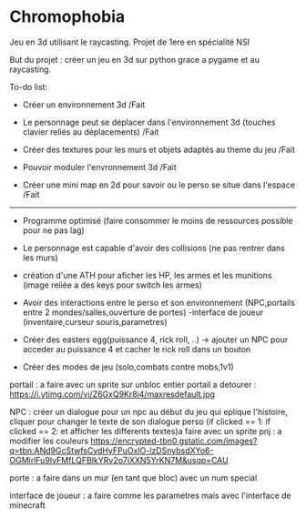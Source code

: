 # Chromophobia
Jeu en 3d utilisant le raycasting. Projet de 1ere en spécialité NSI

But du projet : créer un jeu en 3d sur python grace a pygame et au raycasting.

To-do list:
- Créer un environnement 3d /Fait

- Le personnage peut se déplacer dans l'environnement 3d (touches clavier reliés au déplacements) /Fait

- Créer des textures pour les murs et objets adaptés au theme du jeu /Fait

- Pouvoir moduler l'envronnement 3d /Fait

- Créer une mini map en 2d pour savoir ou le perso se situe dans l'espace /Fait

------------------------------------------------

- Programme optimisé (faire consommer le moins de ressources possible pour ne pas lag)

- Le personnage est capable d'avoir des collisions (ne pas rentrer dans les murs)

- création d'une ATH pour aficher les HP, les armes et les munitions (image reliée a des keys pour switch les armes)

- Avoir des interactions entre le perso et son environnement (NPC,portails entre 2 mondes/salles,ouverture de portes) -interface de joueur (inventaire,curseur 
souris,parametres)

- Créer des easters egg(puissance 4, rick roll, ..) -> ajouter un NPC pour acceder au puissance 4 et cacher le rick roll dans un bouton 

- Créer des modes de jeu (solo,combats contre mobs,1v1)

portail : a faire avec un sprite sur unbloc entier
portail a detourer : https://i.ytimg.com/vi/Z6GxQ9Kr8i4/maxresdefault.jpg

NPC : créer un dialogue pour un npc au début du jeu qui eplique l'histoire, cliquer pour changer le texte de son dialogue perso (if clicked == 1: if clicked == 2: et afficher les differents textes)a faire avec un sprite pnj : a modifier les couleurs https://encrypted-tbn0.gstatic.com/images?q=tbn:ANd9GcStwfsCvdHyFPuOxIO-lzDSnybsdXYo6-OGMirlFu9IvFMfLQFBIkYRv2o7iXXN5YrKN7M&usqp=CAU

porte : a faire dans un mur (en tant que bloc) avec un num special

interface de joueur : a faire comme les parametres mais avec l'interface de minecraft
